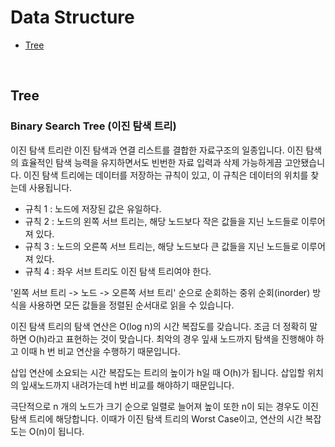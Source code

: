 # Data Structure

* [Tree](##tree)

<br>

## Tree

### Binary Search Tree (이진 탐색 트리)

이진 탐색 트리란 이진 탐색과 연결 리스트를 결합한 자료구조의 일종입니다. 이진 탐색의 효율적인 탐색 능력을 유지하면서도 빈번한 자료 입력과 삭제 가능하게끔 고안됐습니다. 이진 탐색 트리에는 데이터를 저장하는 규칙이 있고, 이 규칙은 데이터의 위치를 찾는데 사용됩니다.

* 규칙 1 : 노드에 저장된 값은 유일하다.
* 규칙 2 : 노드의 왼쪽 서브 트리는, 해당 노드보다 작은 값들을 지닌 노드들로 이루어져 있다.
* 규칙 3 : 노드의 오른쪽 서브 트리는, 해당 노드보다 큰 값들을 지닌 노드들로 이루어져 있다.
* 규칙 4 : 좌우 서브 트리도 이진 탐색 트리여야 한다.

'왼쪽 서브 트리 -> 노드 -> 오른쪽 서브 트리' 순으로 순회하는 중위 순회(inorder) 방식을 사용하면 모든 값들을 정렬된 순서대로 읽을 수 있습니다.

이진 탐색 트리의 탐색 연산은 O(log n)의 시간 복잡도를 갖습니다. 조금 더 정확히 말하면 O(h)라고 표현하는 것이 맞습니다. 최악의 경우 잎새 노드까지 탐색을 진행해야 하고 이때 h 번 비교 연산을 수행하기 때문입니다.

삽입 연산에 소요되는 시간 복잡도는 트리의 높이가 h일 때 O(h)가 됩니다. 삽입할 위치의 잎새노드까지 내려가는데 h번 비교를 해야하기 때문입니다.

극단적으로 n 개의 노드가 크기 순으로 일렬로 늘어져 높이 또한 n이 되는 경우도 이진 탐색 트리에 해당합니다. 이때가 이진 탐색 트리의 Worst Case이고, 연산의 시간 복잡도는 O(n)이 됩니다.

<br>
